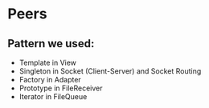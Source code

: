 # Peers

## Pattern we used:
 * Template in View
 * Singleton in Socket (Client-Server) and Socket Routing
 * Factory in Adapter
 * Prototype in FileReceiver
 * Iterator in FileQueue
